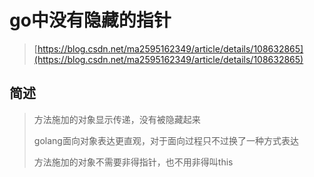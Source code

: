 # go中没有隐藏的指针

> [https://blog.csdn.net/ma2595162349/article/details/108632865](https://blog.csdn.net/ma2595162349/article/details/108632865)

## 简述

> 方法施加的对象显示传递，没有被隐藏起来
>
> golang面向对象表达更直观，对于面向过程只不过换了一种方式表达
>
> 方法施加的对象不需要非得指针，也不用非得叫this



